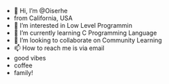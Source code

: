 - 👋 Hi, I’m @Oiserhe
- from California, USA
- 👀 I’m interested in Low Level Programmin
- 🌱 I’m currently learning C Programming Language
- 💞️ I’m looking to collaborate on Community Learning
- 📫 How to reach me is via email
- good vibes
- coffee
- family!

<!---
Oiserhe/Oiserhe is a ✨ special ✨ repository because its `README.md` (this file) appears on your GitHub profile.
You can click the Preview link to take a look at your changes.
--->
